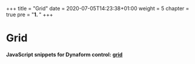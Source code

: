 +++
title = "Grid"
date = 2020-07-05T14:23:38+01:00
weight = 5
chapter = true
pre = "<b>1. </b>"
+++
 

# Grid

#### JavaScript snippets for Dynaform control: [grid](https://wiki.processmaker.com/3.0/Grid_Control)
